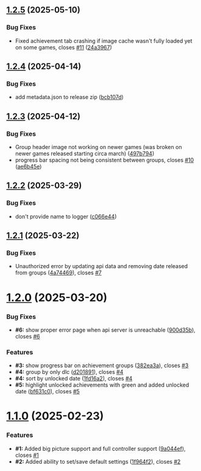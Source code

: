 ## [1.2.5](https://github.com/BossSloth/SteamHunter-plugin/compare/v1.2.4...v1.2.5) (2025-05-10)


### Bug Fixes

* Fixed achievement tab crashing if image cache wasn't fully loaded yet on some games, closes [#11](https://github.com/BossSloth/SteamHunter-plugin/issues/11) ([24a3967](https://github.com/BossSloth/SteamHunter-plugin/commit/24a3967504e00da3a927d877c09797fb41f2703f))

## [1.2.4](https://github.com/BossSloth/SteamHunter-plugin/compare/v1.2.3...v1.2.4) (2025-04-14)


### Bug Fixes

* add metadata.json to release zip ([bcb107d](https://github.com/BossSloth/SteamHunter-plugin/commit/bcb107d3f86dfc90a8a9dd62776b6ca7944b5c0d))

## [1.2.3](https://github.com/BossSloth/SteamHunter-plugin/compare/v1.2.2...v1.2.3) (2025-04-12)


### Bug Fixes

* Group header image not working on newer games (was broken on newer games released starting circa march) ([497b794](https://github.com/BossSloth/SteamHunter-plugin/commit/497b794c37a971dd48e1269576091cd5522691dc))
* progress bar spacing not being consistent between groups, closes [#10](https://github.com/BossSloth/SteamHunter-plugin/issues/10) ([ae6b45e](https://github.com/BossSloth/SteamHunter-plugin/commit/ae6b45ef918b4806c56a2c7fdd4e5cd0f4d19765))

## [1.2.2](https://github.com/BossSloth/SteamHunter-plugin/compare/v1.2.1...v1.2.2) (2025-03-29)


### Bug Fixes

* don't provide name to logger ([c066e44](https://github.com/BossSloth/SteamHunter-plugin/commit/c066e449a47fe63e7c88dcb341f864b322bdb0b2))

## [1.2.1](https://github.com/BossSloth/SteamHunter-plugin/compare/v1.2.0...v1.2.1) (2025-03-22)


### Bug Fixes

* Unauthorized error by updating api data and removing date released from groups ([4a74469](https://github.com/BossSloth/SteamHunter-plugin/commit/4a74469cf781f46382d93d496b237eb9d47fb720)), closes [#7](https://github.com/BossSloth/SteamHunter-plugin/issues/7)

# [1.2.0](https://github.com/BossSloth/SteamHunter-plugin/compare/v1.1.0...v1.2.0) (2025-03-20)


### Bug Fixes

* **#6:** show proper error page when api server is unreachable ([900d35b](https://github.com/BossSloth/SteamHunter-plugin/commit/900d35b79049ee6653fb9f239ef375f162241ff9)), closes [#6](https://github.com/BossSloth/SteamHunter-plugin/issues/6)


### Features

* **#3:** show progress bar on achievement groups ([382ea3a](https://github.com/BossSloth/SteamHunter-plugin/commit/382ea3a3615350a8569501c1ba2f1d2a86f20c97)), closes [#3](https://github.com/BossSloth/SteamHunter-plugin/issues/3)
* **#4:** group by only dlc ([d201891](https://github.com/BossSloth/SteamHunter-plugin/commit/d201891b54626c37d7789aa4aec8ae92e9ff2f8f)), closes [#4](https://github.com/BossSloth/SteamHunter-plugin/issues/4)
* **#4:** sort by unlocked date ([1fd16a2](https://github.com/BossSloth/SteamHunter-plugin/commit/1fd16a264213156fa9ac26effbe28d7c623133d6)), closes [#4](https://github.com/BossSloth/SteamHunter-plugin/issues/4)
* **#5:** highlight unlocked achievements with green and added unlocked date ([bf631c0](https://github.com/BossSloth/SteamHunter-plugin/commit/bf631c0a353d283d1077e66057549978eec00217)), closes [#5](https://github.com/BossSloth/SteamHunter-plugin/issues/5)

# [1.1.0](https://github.com/tddebart/SteamHunter-plugin/compare/v1.0.0...v1.1.0) (2025-02-23)


### Features

* **#1:** Added big picture support and full controller support ([9a044ef](https://github.com/tddebart/SteamHunter-plugin/commit/9a044ef33f432db133f5d90bbe058d6043858d66)), closes [#1](https://github.com/tddebart/SteamHunter-plugin/issues/1)
* **#2:** Added ability to set/save default settings ([1f964f2](https://github.com/tddebart/SteamHunter-plugin/commit/1f964f282fe09acf68dc7fb61f8815957feeed8c)), closes [#2](https://github.com/tddebart/SteamHunter-plugin/issues/2)
